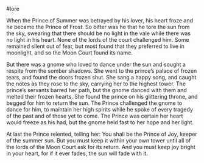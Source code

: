  #lore 

When the Prince of Summer was betrayed by his lover, his heart froze and he became the Prince of Frost. So bitter was he that he tore the sun from the sky, swearing that there should be no light in the vale while there was no light in his heart. None of the lords of the court challenged him. Some remained silent out of fear, but most found that they preferred to live in moonlight, and so the Moon Court found its name.

But there was a gnome who loved to dance under the sun and sought a respite from the somber shadows. She went to the prince’s palace of frozen tears, and found the doors frozen shut. She sang a happy song, and caught the notes as they rose to the sky, carrying her to the highest tower. The prince’s servants barred her path, but the gnome danced with them and melted their frozen hearts. She found the prince on his glittering throne, and begged for him to return the sun. The Prince challenged the gnome to dance for him, to maintain her high spirits while he spoke of every tragedy of the past and of those yet to come. The Prince was certain her heart would freeze as his had, but the gnome held fast to her hope and her light.

At last the Prince relented, telling her: You shall be the Prince of Joy, keeper of the summer sun. But you must keep it within your own tower until all of the lords of the Moon Court ask for its return. And you must keep joy bright in your heart, for if it ever fades, the sun will fade with it.
